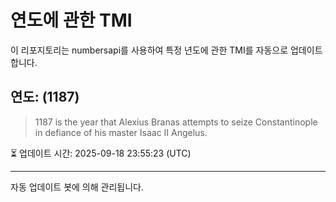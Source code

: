 
# 연도에 관한 TMI

이 리포지토리는 numbersapi를 사용하여 특정 년도에 관한 TMI를 자동으로 업데이트합니다.

## 연도: (1187)
> 1187 is the year that Alexius Branas attempts to seize Constantinople in defiance of his master Isaac II Angelus.

⏳ 업데이트 시간: 2025-09-18 23:55:23 (UTC)

---
자동 업데이트 봇에 의해 관리됩니다.
